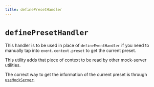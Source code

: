 ```yaml
---
title: definePresetHandler
---
```


# `definePresetHandler`

This handler is to be used in place of `defineEventHandler` if you need to manually tap into `event.context.preset` to get the current preset.

This utility adds that piece of context to be read by other mock-server utilities.

The correct way to get the information of the current preset is through <a href="./use-mock-server">`useMockServer`</a>.
